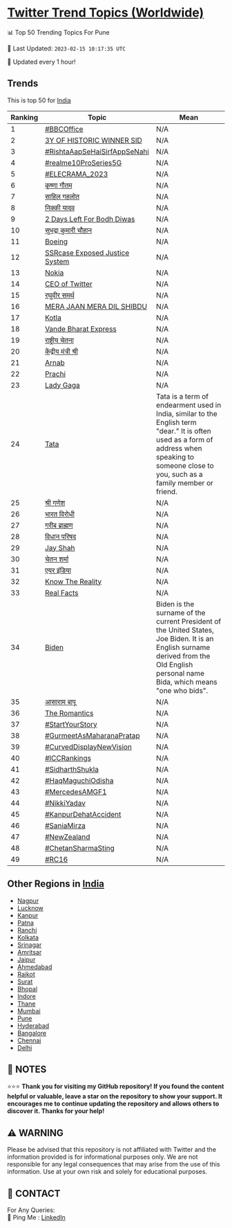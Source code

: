 [Twitter Trend Topics (Worldwide)](https://github.com/ErcinDedeoglu/Twitter-Trend-Topics)
==========


📊 Top 50 Trending Topics For Pune

📆 Last Updated: `2023-02-15 10:17:35 UTC`

🔧 Updated every 1 hour!


## Trends

This is top 50 for [India](</India>)

| Ranking | Topic | Mean |
| ------- | ------------ | ------------ |
| 1 | [#BBCOffice](http://twitter.com/search?q=%23BBCOffice) | N/A |
| 2 | [3Y OF HISTORIC WINNER SID](http://twitter.com/search?q=3Y+OF+HISTORIC+WINNER+SID) | N/A |
| 3 | [#RishtaAapSeHaiSirfAppSeNahi](http://twitter.com/search?q=%23RishtaAapSeHaiSirfAppSeNahi) | N/A |
| 4 | [#realme10ProSeries5G](http://twitter.com/search?q=%23realme10ProSeries5G) | N/A |
| 5 | [#ELECRAMA_2023](http://twitter.com/search?q=%23ELECRAMA_2023) | N/A |
| 6 | [कृष्णा गौतम](http://twitter.com/search?q=%e0%a4%95%e0%a5%83%e0%a4%b7%e0%a5%8d%e0%a4%a3%e0%a4%be+%e0%a4%97%e0%a5%8c%e0%a4%a4%e0%a4%ae) | N/A |
| 7 | [साहिल गहलोत](http://twitter.com/search?q=%e0%a4%b8%e0%a4%be%e0%a4%b9%e0%a4%bf%e0%a4%b2+%e0%a4%97%e0%a4%b9%e0%a4%b2%e0%a5%8b%e0%a4%a4) | N/A |
| 8 | [निक्की यादव](http://twitter.com/search?q=%e0%a4%a8%e0%a4%bf%e0%a4%95%e0%a5%8d%e0%a4%95%e0%a5%80+%e0%a4%af%e0%a4%be%e0%a4%a6%e0%a4%b5) | N/A |
| 9 | [2 Days Left For Bodh Diwas](http://twitter.com/search?q=2+Days+Left+For+Bodh+Diwas) | N/A |
| 10 | [सुभद्रा कुमारी चौहान](http://twitter.com/search?q=%e0%a4%b8%e0%a5%81%e0%a4%ad%e0%a4%a6%e0%a5%8d%e0%a4%b0%e0%a4%be+%e0%a4%95%e0%a5%81%e0%a4%ae%e0%a4%be%e0%a4%b0%e0%a5%80+%e0%a4%9a%e0%a5%8c%e0%a4%b9%e0%a4%be%e0%a4%a8) | N/A |
| 11 | [Boeing](http://twitter.com/search?q=Boeing) | N/A |
| 12 | [SSRcase Exposed Justice System](http://twitter.com/search?q=SSRcase+Exposed+Justice+System) | N/A |
| 13 | [Nokia](http://twitter.com/search?q=Nokia) | N/A |
| 14 | [CEO of Twitter](http://twitter.com/search?q=CEO+of+Twitter) | N/A |
| 15 | [रघुवीर समर्थ](http://twitter.com/search?q=%e0%a4%b0%e0%a4%98%e0%a5%81%e0%a4%b5%e0%a5%80%e0%a4%b0+%e0%a4%b8%e0%a4%ae%e0%a4%b0%e0%a5%8d%e0%a4%a5) | N/A |
| 16 | [MERA JAAN MERA DIL SHIBDU](http://twitter.com/search?q=MERA+JAAN+MERA+DIL+SHIBDU) | N/A |
| 17 | [Kotla](http://twitter.com/search?q=Kotla) | N/A |
| 18 | [Vande Bharat Express](http://twitter.com/search?q=Vande+Bharat+Express) | N/A |
| 19 | [राष्ट्रीय चेतना](http://twitter.com/search?q=%e0%a4%b0%e0%a4%be%e0%a4%b7%e0%a5%8d%e0%a4%9f%e0%a5%8d%e0%a4%b0%e0%a5%80%e0%a4%af+%e0%a4%9a%e0%a5%87%e0%a4%a4%e0%a4%a8%e0%a4%be) | N/A |
| 20 | [केंद्रीय मंत्री श्री](http://twitter.com/search?q=%e0%a4%95%e0%a5%87%e0%a4%82%e0%a4%a6%e0%a5%8d%e0%a4%b0%e0%a5%80%e0%a4%af+%e0%a4%ae%e0%a4%82%e0%a4%a4%e0%a5%8d%e0%a4%b0%e0%a5%80+%e0%a4%b6%e0%a5%8d%e0%a4%b0%e0%a5%80) | N/A |
| 21 | [Arnab](http://twitter.com/search?q=Arnab) | N/A |
| 22 | [Prachi](http://twitter.com/search?q=Prachi) | N/A |
| 23 | [Lady Gaga](http://twitter.com/search?q=Lady+Gaga) | N/A |
| 24 | [Tata](http://twitter.com/search?q=Tata) | Tata is a term of endearment used in India, similar to the English term "dear." It is often used as a form of address when speaking to someone close to you, such as a family member or friend. |
| 25 | [श्री गणेश](http://twitter.com/search?q=%e0%a4%b6%e0%a5%8d%e0%a4%b0%e0%a5%80+%e0%a4%97%e0%a4%a3%e0%a5%87%e0%a4%b6) | N/A |
| 26 | [भारत विरोधी](http://twitter.com/search?q=%e0%a4%ad%e0%a4%be%e0%a4%b0%e0%a4%a4+%e0%a4%b5%e0%a4%bf%e0%a4%b0%e0%a5%8b%e0%a4%a7%e0%a5%80) | N/A |
| 27 | [गरीब ब्राह्मण](http://twitter.com/search?q=%e0%a4%97%e0%a4%b0%e0%a5%80%e0%a4%ac+%e0%a4%ac%e0%a5%8d%e0%a4%b0%e0%a4%be%e0%a4%b9%e0%a5%8d%e0%a4%ae%e0%a4%a3) | N/A |
| 28 | [विधान परिषद](http://twitter.com/search?q=%e0%a4%b5%e0%a4%bf%e0%a4%a7%e0%a4%be%e0%a4%a8+%e0%a4%aa%e0%a4%b0%e0%a4%bf%e0%a4%b7%e0%a4%a6) | N/A |
| 29 | [Jay Shah](http://twitter.com/search?q=Jay+Shah) | N/A |
| 30 | [चेतन शर्मा](http://twitter.com/search?q=%e0%a4%9a%e0%a5%87%e0%a4%a4%e0%a4%a8+%e0%a4%b6%e0%a4%b0%e0%a5%8d%e0%a4%ae%e0%a4%be) | N/A |
| 31 | [एयर इंडिया](http://twitter.com/search?q=%e0%a4%8f%e0%a4%af%e0%a4%b0+%e0%a4%87%e0%a4%82%e0%a4%a1%e0%a4%bf%e0%a4%af%e0%a4%be) | N/A |
| 32 | [Know The Reality](http://twitter.com/search?q=Know+The+Reality) | N/A |
| 33 | [Real Facts](http://twitter.com/search?q=Real+Facts) | N/A |
| 34 | [Biden](http://twitter.com/search?q=Biden) | Biden is the surname of the current President of the United States, Joe Biden. It is an English surname derived from the Old English personal name Bida, which means "one who bids". |
| 35 | [आसाराम बापू](http://twitter.com/search?q=%e0%a4%86%e0%a4%b8%e0%a4%be%e0%a4%b0%e0%a4%be%e0%a4%ae+%e0%a4%ac%e0%a4%be%e0%a4%aa%e0%a5%82) | N/A |
| 36 | [The Romantics](http://twitter.com/search?q=The+Romantics) | N/A |
| 37 | [#StartYourStory](http://twitter.com/search?q=%23StartYourStory) | N/A |
| 38 | [#GurmeetAsMaharanaPratap](http://twitter.com/search?q=%23GurmeetAsMaharanaPratap) | N/A |
| 39 | [#CurvedDisplayNewVision](http://twitter.com/search?q=%23CurvedDisplayNewVision) | N/A |
| 40 | [#ICCRankings](http://twitter.com/search?q=%23ICCRankings) | N/A |
| 41 | [#SidharthShukla](http://twitter.com/search?q=%23SidharthShukla) | N/A |
| 42 | [#HaqMaguchiOdisha](http://twitter.com/search?q=%23HaqMaguchiOdisha) | N/A |
| 43 | [#MercedesAMGF1](http://twitter.com/search?q=%23MercedesAMGF1) | N/A |
| 44 | [#NikkiYadav](http://twitter.com/search?q=%23NikkiYadav) | N/A |
| 45 | [#KanpurDehatAccident](http://twitter.com/search?q=%23KanpurDehatAccident) | N/A |
| 46 | [#SaniaMirza](http://twitter.com/search?q=%23SaniaMirza) | N/A |
| 47 | [#NewZealand](http://twitter.com/search?q=%23NewZealand) | N/A |
| 48 | [#ChetanSharmaSting](http://twitter.com/search?q=%23ChetanSharmaSting) | N/A |
| 49 | [#RC16](http://twitter.com/search?q=%23RC16) | N/A |



## Other Regions in [India](</India>)

* [Nagpur](</India/Nagpur.md>)
* [Lucknow](</India/Lucknow.md>)
* [Kanpur](</India/Kanpur.md>)
* [Patna](</India/Patna.md>)
* [Ranchi](</India/Ranchi.md>)
* [Kolkata](</India/Kolkata.md>)
* [Srinagar](</India/Srinagar.md>)
* [Amritsar](</India/Amritsar.md>)
* [Jaipur](</India/Jaipur.md>)
* [Ahmedabad](</India/Ahmedabad.md>)
* [Rajkot](</India/Rajkot.md>)
* [Surat](</India/Surat.md>)
* [Bhopal](</India/Bhopal.md>)
* [Indore](</India/Indore.md>)
* [Thane](</India/Thane.md>)
* [Mumbai](</India/Mumbai.md>)
* [Pune](</India/Pune.md>)
* [Hyderabad](</India/Hyderabad.md>)
* [Bangalore](</India/Bangalore.md>)
* [Chennai](</India/Chennai.md>)
* [Delhi](</India/Delhi.md>)



## 📝 NOTES

⭐⭐⭐ **Thank you for visiting my GitHub repository! If you found the content helpful or valuable, leave a star on the repository to show your support. It encourages me to continue updating the repository and allows others to discover it. Thanks for your help!**


## ⚠️ WARNING

Please be advised that this repository is not affiliated with Twitter and the information provided is for informational purposes only. We are not responsible for any legal consequences that may arise from the use of this information. Use at your own risk and solely for educational purposes.


## 📨 CONTACT

 For Any Queries:  
            🏓 Ping Me : [LinkedIn](https://www.linkedin.com/in/ercindedeoglu/)
